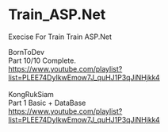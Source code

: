 # Train_ASP.Net
Execise For Train Train ASP.Net

BornToDev <br>
Part 10/10 Complete.<br>
https://www.youtube.com/playlist?list=PLEE74DyIkwEmow7J_quHJ1P3qJiNHjkk4<br>
<br>
KongRukSiam<br>
Part 1 Basic + DataBase <br>
https://www.youtube.com/playlist?list=PLEE74DyIkwEmow7J_quHJ1P3qJiNHjkk4<br>
